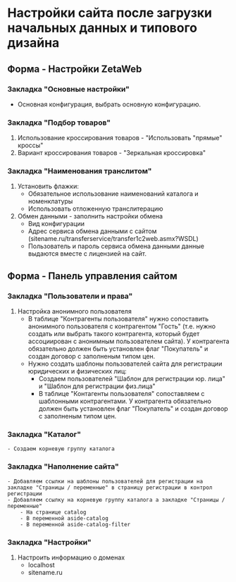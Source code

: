 # Настройки сайта после загрузки начальных данных и типового дизайна
## Форма - Настройки ZetaWeb ##
### Закладка "Основные настройки" ###
- Основная конфигурация, выбрать основную конфигурацию.
### Закладка "Подбор товаров" ###
1. Использование кроссирования товаров - "Использовать "прямые" кроссы"
2. Вариант кроссирования товаров - "Зеркальная кроссировка"
### Закладка "Наименования транслитом" ###
1. Установить флажки:
	- Обязательное использование наименований каталога и номенклатуры
	- Использовать отложенную транслитерацию
2. Обмен данными - заполнить настройки обмена
	- Вид конфигурации
	- Адрес сервиса обмена данными с сайтом (sitename.ru/transferservice/transfer1c2web.asmx?WSDL)
	- Пользователь и пароль сервиса обмена данными данные выдаются вместе с лицензией на сайт.
## Форма - Панель управления сайтом ##
### Закладка "Пользователи и права" ###
1. Настройка анонимного пользователя
	- В таблице "Контрагенты пользователя" нужно сопоставить анонимного пользователя с контрагентом "Гость" (т.е. нужно создать или выбрать такого контрагента, который будет ассоциирован с анонимным пользователем сайта). У контрагента обязательно должен быть установлен флаг "Покупатель" и создан договор с заполненым типом цен.
	- Нужно создать шаблоны пользователей сайта для регистрации юридических и физических лиц:
		- Создаем пользователей "Шаблон для регистрации юр. лица" и "Шаблон для регистрации физ.лица"
		- В таблице "Контагенты пользователя" сопоставляем с шаблонными контрагентами. У контрагента обязательно должен быть установлен флаг "Покупатель" и создан договор с заполненым типом цен.
### Закладка "Каталог" ###
	- Создаем корневую группу каталога
### Закладка "Наполнение сайта" ###
	- Добавляем ссылки на шаблоны пользователей для регистрации на закладке "Страницы / переменные" в страницу регистрации в контрол регистрации
	- Добавляем ссылку на корневую группу каталога а закладке "Страницы / переменные"
		- На странице catalog
		- В переменной aside-catalog
		- В переменной aside-catalog-filter
### Закладка "Настройки" ###
1. Настроить информацию о доменах
	- localhost
	- sitename.ru
